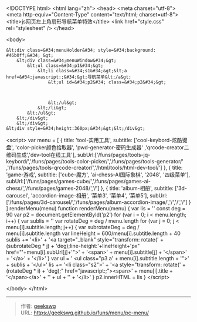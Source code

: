 # 

&lt;!DOCTYPE html&gt;
&lt;html lang=&#34;zh&#34;&gt;
&lt;head&gt;
    &lt;meta charset=&#34;utf-8&#34;&gt;
    &lt;meta http-equiv=&#34;Content-Type&#34; content=&#34;text/html; charset=utf-8&#34;&gt;
    &lt;title&gt;js网页左上角扇形导航菜单特效&lt;/title&gt;
    &lt;link href=&#34;style.css&#34; rel=&#34;stylesheet&#34; /&gt;
&lt;/head&gt;

&lt;body&gt;

    &lt;div class=&#34;menuHolder&#34; style=&#34;background: #46b0ff;&#34; &gt;
        &lt;div class=&#34;menuWindow&#34;&gt;
            &lt;ul class=&#34;p1&#34;&gt;
                &lt;li class=&#34;s1&#34;&gt;&lt;a href=&#34;javascript:;&#34;&gt;导航菜单&lt;/a&gt;
                    &lt;ul id=&#34;p2&#34; class=&#34;p2&#34;&gt;
                        
                        
        
                    &lt;/ul&gt;
                &lt;/li&gt;
            &lt;/ul&gt;
        &lt;/div&gt;
        &lt;/div&gt;
    &lt;div style=&#34;height:360px;&#34;&gt;&lt;/div&gt;
    
&lt;script&gt;
        var menu = [
            {
                title: &#39;tool-实用工具&#39;,
                subtitle: [&#39;cool-keybord-炫酷键盘&#39;, &#39;color-picker颜色拾取器&#39;, &#39;pwd-generator-密码生成器&#39;
                ,&#39;qrcode-creator二维码生成&#39;,&#39;dev-tool在线工具&#39;],
                subUrl:[&#39;/funs/pages/tools-jq-keybord/&#39;,&#39;/funs/pages/tools-color-picker/&#39;,&#39;/funs/pages/tools-generator/&#39;
                ,&#39;/funs/pages/tools-qrcode-creator/&#39;,&#39;/html/tools/html-dev-tool/&#39;]
            },
            {
                title: &#39;game-游戏&#39;,
                subtitle: [&#39;cube-魔方&#39;, &#39;ai-chess-AI国际象棋&#39;, &#39;2048&#39;, &#39;四级菜单&#39;],
                subUrl:[&#39;/funs/pages/games-cube/&#39;,&#39;/funs/pages/games-ai-chess/&#39;,&#39;/funs/pages/games-2048/&#39;,&#39;/&#39;]
            },
            {
                title: &#39;album-相册&#39;,
                subtitle: [&#39;3d-carousel&#39;, &#39;accordion-image-相册&#39;, &#39;菜单3&#39;, &#39;菜单4&#39;, &#39;菜单5&#39;],
                subUrl:[&#39;/funs/pages/3d-carousel/&#39;,&#39;/funs/pages/album-accordion-image/&#39;,&#39;/&#39;,&#39;/&#39;,&#39;/&#39;]
            }
        ]
        renderMenu(menu)
        function renderMenu(menu) {
            var lis = &#39;&#39;
            const deg = 90
            var p2 = document.getElementById(&#39;p2&#39;)
            for (var i = 0; i &lt; menu.length; i&#43;&#43;) {
                var sublis = &#39;&#39;
                var rotateDeg = deg / menu.length
                for (var j = 0; j &lt; menu[i].subtitle.length; j&#43;&#43;) {
                    var subrotateDeg = deg / menu[i].subtitle.length
                    var lineHeight = 600/menu[i].subtitle.length &#43; 40
                    sublis &#43;= &#39;&lt;li&gt;&#39; &#43;
                        &#39;&lt;a target=&#34;_blank&#34; style=&#34;transform: rotate(&#39; &#43; (subrotateDeg * j) &#43; &#39;deg);line-height:&#39;&#43;lineHeight&#43;&#39;px&#34; href=&#34;&#39;&#43;menu[i].subUrl[j]&#43;&#39;&#34;&gt;&#39; &#43;
                        &#39;&lt;span&gt;&#39; &#43; menu[i].subtitle[j] &#43; &#39;&lt;/span&gt;&#39; &#43;
                        &#39;&lt;/a&gt;&#39; &#43;
                        &#39;&lt;/li&gt;&#39;
                }
                var ul = &#39; &lt;ul class=&#34;p3 a&#39; &#43; menu[i].subtitle.length &#43; &#39;&#34;&gt;&#39; &#43; sublis &#43; &#39;&lt;/ul&gt;&#39;
                lis &#43;= &#39;&lt;li class=&#34;s2&#34;&gt;&#39; &#43;
                    &#39;&lt;a style=&#34;transform: rotate(&#39; &#43; (rotateDeg * i) &#43; &#39;deg);&#34; href=&#34;javascript:;&#34;&gt;&lt;span&gt;&#39; &#43; menu[i].title &#43; &#39;&lt;/span&gt;&lt;/a&gt;&#39; &#43;
                    &#39;&#39; &#43; ul &#43; &#39;&#39; &#43;
                    &#39;&lt;/li&gt;&#39;
            }
            p2.innerHTML = lis
        }
&lt;/script&gt;
  
&lt;/body&gt;
&lt;/html&gt;

---

> 作者: [geekswg](https://github.com/geekswg)  
> URL: https://geekswg.github.io/funs/menu/pc-menu/  

